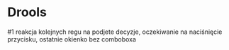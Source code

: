 # Drools
#1 reakcja kolejnych regu na podjete decyzje, oczekiwanie na naciśnięcie przycisku, ostatnie okienko bez comboboxa

